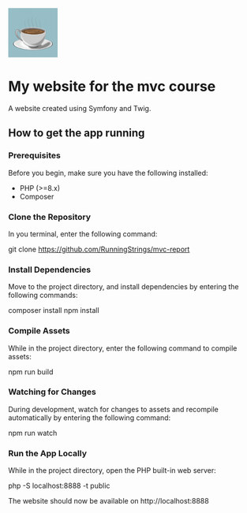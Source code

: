 <img src="./public/img/coffee-color.png" alt="coffee cup" width="100"/>

My website for the mvc course
==========================

A website created using Symfony and Twig.

How to get the app running
--------------------------

### Prerequisites

Before you begin, make sure you have the following installed:

- PHP (>=8.x)
- Composer

### Clone the Repository

In you terminal, enter the following command:

git clone https://github.com/RunningStrings/mvc-report

### Install Dependencies

Move to the project directory, and install dependencies by entering the following commands:

composer install
npm install

### Compile Assets

While in the project directory, enter the following command to compile assets:

npm run build

### Watching for Changes

During development, watch for changes to assets and recompile automatically by entering the following command:

npm run watch

### Run the App Locally

While in the project directory, open the PHP built-in web server:

php -S localhost:8888 -t public

The website should now be available on http://localhost:8888